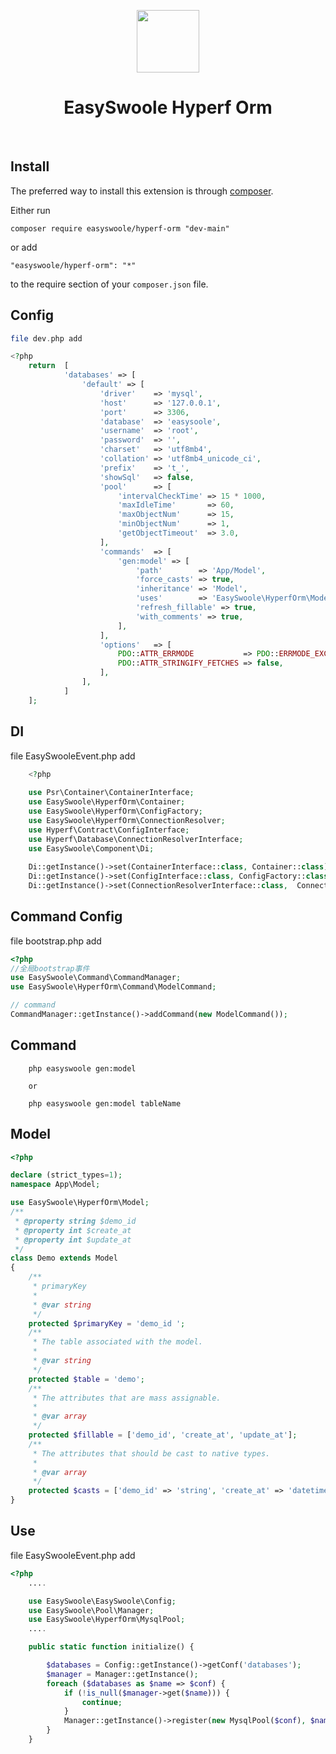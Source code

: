 <p align="center">
    <a href="https://www.easyswoole.com/" target="_blank">
        <img src="https://raw.githubusercontent.com/easy-swoole/easyswoole/3.x/easyswoole.png" height="100px">
    </a>
    <h1 align="center">EasySwoole Hyperf Orm </h1>
    <br>
</p>

Install
------------

The preferred way to install this extension is through [composer](http://getcomposer.org/download/).

Either run

```
composer require easyswoole/hyperf-orm "dev-main"
```

or add

```
"easyswoole/hyperf-orm": "*"
```
to the require section of your `composer.json` file.

Config
------------
```php
file dev.php add

<?php
    return  [
            'databases' => [
                'default' => [
                    'driver'    => 'mysql',
                    'host'      => '127.0.0.1',
                    'port'      => 3306,
                    'database'  => 'easysoole',
                    'username'  => 'root',
                    'password'  => '',
                    'charset'   => 'utf8mb4',
                    'collation' => 'utf8mb4_unicode_ci',
                    'prefix'    => 't_',
                    'showSql'   => false,
                    'pool'      => [
                        'intervalCheckTime' => 15 * 1000,
                        'maxIdleTime'       => 60,
                        'maxObjectNum'      => 15,
                        'minObjectNum'      => 1,
                        'getObjectTimeout'  => 3.0,
                    ],
                    'commands'  => [
                        'gen:model' => [
                            'path'        => 'App/Model',
                            'force_casts' => true,
                            'inheritance' => 'Model',
                            'uses'        => 'EasySwoole\HyperfOrm\Model',
                            'refresh_fillable' => true,
                            'with_comments' => true,
                        ],
                    ],
                    'options'   => [
                        PDO::ATTR_ERRMODE           => PDO::ERRMODE_EXCEPTION,
                        PDO::ATTR_STRINGIFY_FETCHES => false,
                    ],
                ],
            ]
    ];
```

DI
------------
file EasySwooleEvent.php add
```php
    <?php
    
    use Psr\Container\ContainerInterface;
    use EasySwoole\HyperfOrm\Container;
    use EasySwoole\HyperfOrm\ConfigFactory;
    use EasySwoole\HyperfOrm\ConnectionResolver;
    use Hyperf\Contract\ConfigInterface;
    use Hyperf\Database\ConnectionResolverInterface;
    use EasySwoole\Component\Di;
    
    Di::getInstance()->set(ContainerInterface::class, Container::class);
    Di::getInstance()->set(ConfigInterface::class, ConfigFactory::class);
    Di::getInstance()->set(ConnectionResolverInterface::class,  ConnectionResolver::class, []);
```

Command Config
----------------

file bootstrap.php add

```php
<?php
//全局bootstrap事件
use EasySwoole\Command\CommandManager;
use EasySwoole\HyperfOrm\Command\ModelCommand;

// command
CommandManager::getInstance()->addCommand(new ModelCommand());
```
    
Command 
---------------- 

```
    php easyswoole gen:model 

    or 

    php easyswoole gen:model tableName
```
    

Model
-------------

```php
<?php

declare (strict_types=1);
namespace App\Model;

use EasySwoole\HyperfOrm\Model;
/**
 * @property string $demo_id 
 * @property int $create_at 
 * @property int $update_at 
 */
class Demo extends Model
{
    /**
     * primaryKey
     *
     * @var string
     */
    protected $primaryKey = 'demo_id ';
    /**
     * The table associated with the model.
     *
     * @var string
     */
    protected $table = 'demo';
    /**
     * The attributes that are mass assignable.
     *
     * @var array
     */
    protected $fillable = ['demo_id', 'create_at', 'update_at'];
    /**
     * The attributes that should be cast to native types.
     *
     * @var array
     */
    protected $casts = ['demo_id' => 'string', 'create_at' => 'datetime', 'update_at' => 'datetime'];
}
```

Use
------

file EasySwooleEvent.php add

```php
<?php
    ....

    use EasySwoole\EasySwoole\Config;        
    use EasySwoole\Pool\Manager;
    use EasySwoole\HyperfOrm\MysqlPool;        
    ....

    public static function initialize() {

        $databases = Config::getInstance()->getConf('databases');
        $manager = Manager::getInstance();
        foreach ($databases as $name => $conf) {
            if (!is_null($manager->get($name))) {
                continue;
            }
            Manager::getInstance()->register(new MysqlPool($conf), $name);
        }
    }
        
```
